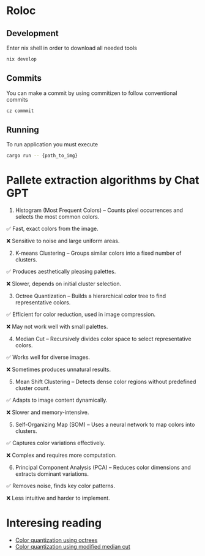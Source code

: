 # Roloc

## Development

Enter nix shell in order to download all needed tools

```bash
nix develop
```

## Commits
You can make a commit by using commitizen to follow conventional commits

```bash
cz commmit
```

## Running
To run application you must execute 

```bash
cargo run -- {path_to_img}
```

# Pallete extraction algorithms by Chat GPT

1. Histogram (Most Frequent Colors) – Counts pixel occurrences and selects the most common colors.

✅ Fast, exact colors from the image.

❌ Sensitive to noise and large uniform areas.

2. K-means Clustering – Groups similar colors into a fixed number of clusters.

✅ Produces aesthetically pleasing palettes.

❌ Slower, depends on initial cluster selection.

3. Octree Quantization – Builds a hierarchical color tree to find representative colors.

✅ Efficient for color reduction, used in image compression.

❌ May not work well with small palettes.

4. Median Cut – Recursively divides color space to select representative colors.

✅ Works well for diverse images.

❌ Sometimes produces unnatural results.

5. Mean Shift Clustering – Detects dense color regions without predefined cluster count.

✅ Adapts to image content dynamically.

❌ Slower and memory-intensive.

5. Self-Organizing Map (SOM) – Uses a neural network to map colors into clusters.

✅ Captures color variations effectively.

❌ Complex and requires more computation.

6. Principal Component Analysis (PCA) – Reduces color dimensions and extracts dominant variations.

✅ Removes noise, finds key color patterns.

❌ Less intuitive and harder to implement.

# Interesing reading 
- [Color quantization using octrees](http://www.leptonica.org/papers/colorquant.pdf)
- [Color quantization using modified median cut](https://web.archive.org/web/20190202154003/http://www.leptonica.com/papers/mediancut.pdf)
